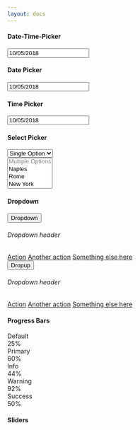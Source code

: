 ```yaml
---
layout: docs
---
```

<div class="row">
  <div class="col-md-4">
    <div class="card ">
      <div class="card-header ">
        <h4 class="card-title">Date-Time-Picker</h4>
      </div>
      <div class="card-body ">
        <div class="form-group">
          <input type="text" class="form-control datetimepicker" value="10/05/2018">
        </div>
      </div>
    </div>
  </div>
  <div class="col-md-4">
    <div class="card ">
      <div class="card-header ">
        <h4 class="card-title">Date Picker</h4>
      </div>
      <div class="card-body ">
        <div class="form-group">
          <input type="text" class="form-control datepicker" value="10/05/2018">
        </div>
      </div>
    </div>
  </div>
  <div class="col-md-4">
    <div class="card ">
      <div class="card-header ">
        <h4 class="card-title">Time Picker</h4>
      </div>
      <div class="card-body ">
        <div class="form-group">
          <input type="text" class="form-control timepicker" value="10/05/2018">
        </div>
      </div>
    </div>
  </div>
</div>

<div class="row">
  <div class="col-md-6 mb-4">
    <div class="card">
      <div class="card-body">
        <h4 class="card-title">Select Picker</h4>
          <div class="row">
            <div class="col-lg-5 col-md-6 col-sm-3">
              <select class="selectpicker" data-size="7" data-style="btn btn-primary" title="Single Select">
                <option disabled selected>Single Option</option>
                <option value="2">Naples</option>
                <option value="3">Rome</option>
              </select>
            </div>
            <div class="col-lg-5 col-md-6 col-sm-3">
              <select class="selectpicker" data-style="btn btn-info" multiple title="Choose City" data-size="7">
                <option disabled> Multiple Options</option>
                <option value="2">Naples</option>
                <option value="3">Rome</option>
                <option value="5">New York</option>
                <option value="6">Miami</option>
                <option value="7">Barcelona</option>
                <option value="8">Amsterdam</option>
                <option value="9">Bucharest</option>
                <option value="10">Venice</option>
              </select>
            </div>
          </div>
        </div>
    </div>
  </div>
  <div class="col-md-6">
    <div class="card">
        <div class="card-body">
          <h4 class="card-title">Dropdown</h4>
          <div class="row">
            <div class="col-lg-4 col-md-6 col-sm-3">
              <div class="dropdown">
                <button class="dropdown-toggle btn btn-primary btn-block" type="button" id="dropdownMenuButton" data-toggle="dropdown" aria-haspopup="true" aria-expanded="false">
                  Dropdown
                </button>
                <div class="dropdown-menu" aria-labelledby="dropdownMenuButton">
                  <h6 class="dropdown-header">Dropdown header</h6>
                  <a class="dropdown-item" href="#">Action</a>
                  <a class="dropdown-item" href="#">Another action</a>
                  <a class="dropdown-item" href="#">Something else here</a>
                </div>
              </div>
            </div>
            <div class="col-lg-4 col-md-6 col-sm-3">
              <div class="dropup">
                <button type="button" class="dropdown-toggle btn btn-primary btn-block" data-toggle="dropdown">
                  Dropup
                </button>
                <div class="dropdown-menu">
                  <h6 class="dropdown-header">Dropdown header</h6>
                  <a class="dropdown-item" href="#">Action</a>
                  <a class="dropdown-item" href="#">Another action</a>
                  <a class="dropdown-item" href="#">Something else here</a>
                </div>
              </div>
            </div>
          </div>
        </div>
      </div>
  </div>
</div>

<div class="row">
  <div class="col-md-6 mb-4">
    <div class="card">
      <div class="card-header">
        <h4 class="card-title">Progress Bars</h4>
      </div>
      <div class="card-body ">
        <div class="progress-container">
          <span class="progress-badge">Default</span>
          <div class="progress">
            <div class="progress-bar" role="progressbar" aria-valuenow="60" aria-valuemin="0" aria-valuemax="100" style="width: 25%;">
              <span class="progress-value">25%</span>
            </div>
          </div>
        </div>
        <div class="progress-container progress-primary">
          <span class="progress-badge">Primary</span>
          <div class="progress">
            <div class="progress-bar" role="progressbar" aria-valuenow="60" aria-valuemin="0" aria-valuemax="100" style="width: 60%;">
              <span class="progress-value">60%</span>
            </div>
          </div>
        </div>
        <div class="progress-container progress-info">
          <span class="progress-badge">Info</span>
          <div class="progress">
            <div class="progress-bar" role="progressbar" aria-valuenow="60" aria-valuemin="0" aria-valuemax="100" style="width: 44%;">
              <span class="progress-value">44%</span>
            </div>
          </div>
        </div>
        <div class="progress-container progress-warning">
          <span class="progress-badge">Warning</span>
          <div class="progress">
            <div class="progress-bar" role="progressbar" aria-valuenow="60" aria-valuemin="0" aria-valuemax="100" style="width: 92%;">
              <span class="progress-value">92%</span>
            </div>
          </div>
        </div>
        <div class="progress-container progress-success">
          <span class="progress-badge">Success</span>
          <div class="progress">
            <div class="progress-bar" role="progressbar" aria-valuenow="60" aria-valuemin="0" aria-valuemax="100" style="width: 50%;">
              <span class="progress-value">50%</span>
            </div>
          </div>
        </div>
      </div>
    </div>
  </div>
  <div class="col-md-6">
    <h4 class="card-title mt-3">Sliders</h4>
    <div id="regularSlider" class="slider">
    </div>
    <br>
    <div id="doubleSlider" class="slider slider-primary mb-3"></div>
  </div>
</div>
<script type="text/javascript">
  $(document).ready(() => {
    beestrap.initDateTimePicker();
    beestrap.initSliders();
  })
</script>